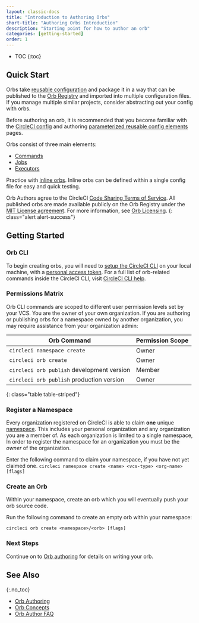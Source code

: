 ```yaml
---
layout: classic-docs
title: "Introduction to Authoring Orbs"
short-title: "Authoring Orbs Introduction"
description: "Starting point for how to author an orb"
categories: [getting-started]
order: 1
---
```


* TOC
{:toc}

## Quick Start

Orbs take [reusable configuration]({{site.baseurl}}/2.0/orb-concepts/#reusable-configuration) and package it in a way that can be published to the [Orb Registry](https://circleci.com/orbs/registry/) and imported into multiple configuration files. If you manage multiple similar projects, consider abstracting out your config with orbs.

Before authoring an orb, it is recommended that you become familiar with the [CircleCI config]({{site.baseurl}}/2.0/config-intro/#section=configuration) and authoring [parameterized reusable config elements]({{site.baseurl}}/2.0/reusing-config/#section=configuration) pages.

Orbs consist of three main elements:

* [Commands]({{site.baseurl}}/2.0/orb-concepts/#commands)
* [Jobs]({{site.baseurl}}/2.0/orb-concepts/#executors)
* [Executors]({{site.baseurl}}/2.0/orb-concepts/#jobs)

Practice with [inline orbs]({{site.baseurl}}/2.0/reusing-config/#writing-inline-orbs). Inline orbs can be defined within a single config file for easy and quick testing.

Orb Authors agree to the CircleCI [Code Sharing Terms of Service](https://circleci.com/legal/code-sharing-terms/). All published orbs are made available publicly on the Orb Registry under the [MIT License agreement](https://opensource.org/licenses/MIT). For more information, see [Orb Licensing](https://circleci.com/orbs/registry/licensing).
{: class="alert alert-success"}


## Getting Started

### Orb CLI

To begin creating orbs, you will need to [setup the CircleCI CLI]({{site.baseurl}}/2.0/local-cli/#installation) on your local machine, with a [personal access token](https://app.circleci.com/settings/user/tokens). For a full list of orb-related commands inside the CircleCI CLI, visit [CircleCI CLI help](https://circleci-public.github.io/circleci-cli/circleci_orb.html).

### Permissions Matrix


Orb CLI commands are scoped to different user permission levels set by your VCS. You are the owner of your own organization. If you are authoring or publishing orbs for a namespace owned by another organization, you may require assistance from your organization admin:

| Orb Command                                | Permission Scope |
|--------------------------------------------|------------------|
| `circleci namespace create`                | Owner            |
| `circleci orb create`                      | Owner            |
| `circleci orb publish` development version | Member           |
| `circleci orb publish` production version  | Owner            |
{: class="table table-striped"}

### Register a Namespace

Every organization registered on CircleCI is able to claim **one** unique [namespace]({{site.baseurl}}/2.0/orb-concepts/#namespaces). This includes your personal organization and any organization you are a member of. As each organization is limited to a single namespace, In order to register the namespace for an organization you must be the _owner_ of the organization.

Enter the following command to claim your namespace, if you have not yet claimed one.
`circleci namespace create <name> <vcs-type> <org-name> [flags]`

### Create an Orb

Within your namespace, create an orb which you will eventually push your orb source code.

Run the following command to create an empty orb within your namespace:

`circleci orb create <namespace>/<orb> [flags]`

### Next Steps

Continue on to [Orb authoring]({{site.baseurl}}/2.0/orb-author/) for details on writing your orb.


## See Also
{:.no_toc}

- [Orb Authoring]({{site.baseurl}}/2.0/orb-author/)
- [Orb Concepts]({{site.baseurl}}/2.0//orb-concepts/)
- [Orb Author FAQ]({{site.baseurl}}/2.0/orb-author-faq/)
